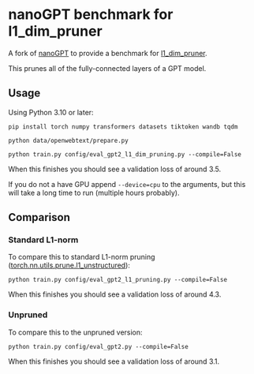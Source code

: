 # nanoGPT benchmark for l1_dim_pruner

A fork of [nanoGPT](https://github.com/karpathy/nanoGPT) to provide a benchmark for [l1_dim_pruner](https://github.com/nfergu/l1_dim_pruner).

This prunes all of the fully-connected layers of a GPT model. 

## Usage

Using Python 3.10 or later:

```
pip install torch numpy transformers datasets tiktoken wandb tqdm
```

```
python data/openwebtext/prepare.py
```

```
python train.py config/eval_gpt2_l1_dim_pruning.py --compile=False
```

When this finishes you should see a validation loss of around 3.5.

If you do not a have GPU append `--device=cpu` to the arguments, but this will take a long time to run (multiple hours probably).

## Comparison

### Standard L1-norm

To compare this to standard L1-norm pruning ([torch.nn.utils.prune.l1_unstructured](https://pytorch.org/docs/stable/generated/torch.nn.utils.prune.l1_unstructured.html#torch-nn-utils-prune-l1-unstructured)):

```
python train.py config/eval_gpt2_l1_pruning.py --compile=False
```

When this finishes you should see a validation loss of around 4.3.


### Unpruned

To compare this to the unpruned version:

```
python train.py config/eval_gpt2.py --compile=False
```

When this finishes you should see a validation loss of around 3.1.
